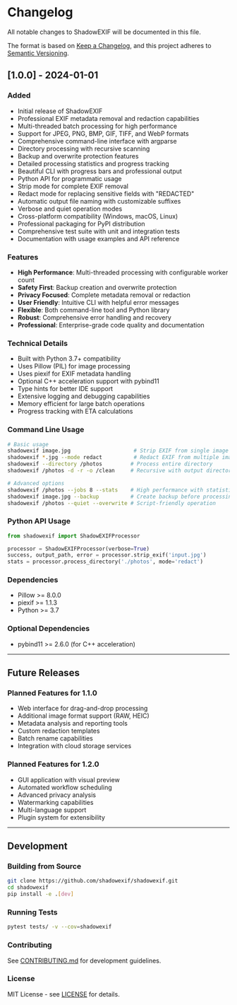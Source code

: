 # Changelog

All notable changes to ShadowEXIF will be documented in this file.

The format is based on [Keep a Changelog](https://keepachangelog.com/en/1.0.0/),
and this project adheres to [Semantic Versioning](https://semver.org/spec/v2.0.0.html).

## [1.0.0] - 2024-01-01

### Added

- Initial release of ShadowEXIF
- Professional EXIF metadata removal and redaction capabilities
- Multi-threaded batch processing for high performance
- Support for JPEG, PNG, BMP, GIF, TIFF, and WebP formats
- Comprehensive command-line interface with argparse
- Directory processing with recursive scanning
- Backup and overwrite protection features
- Detailed processing statistics and progress tracking
- Beautiful CLI with progress bars and professional output
- Python API for programmatic usage
- Strip mode for complete EXIF removal
- Redact mode for replacing sensitive fields with "REDACTED"
- Automatic output file naming with customizable suffixes
- Verbose and quiet operation modes
- Cross-platform compatibility (Windows, macOS, Linux)
- Professional packaging for PyPI distribution
- Comprehensive test suite with unit and integration tests
- Documentation with usage examples and API reference

### Features

- **High Performance**: Multi-threaded processing with configurable worker count
- **Safety First**: Backup creation and overwrite protection
- **Privacy Focused**: Complete metadata removal or redaction
- **User Friendly**: Intuitive CLI with helpful error messages
- **Flexible**: Both command-line tool and Python library
- **Robust**: Comprehensive error handling and recovery
- **Professional**: Enterprise-grade code quality and documentation

### Technical Details

- Built with Python 3.7+ compatibility
- Uses Pillow (PIL) for image processing
- Uses piexif for EXIF metadata handling
- Optional C++ acceleration support with pybind11
- Type hints for better IDE support
- Extensive logging and debugging capabilities
- Memory efficient for large batch operations
- Progress tracking with ETA calculations

### Command Line Usage

```bash
# Basic usage
shadowexif image.jpg                    # Strip EXIF from single image
shadowexif *.jpg --mode redact          # Redact EXIF from multiple images
shadowexif --directory /photos         # Process entire directory
shadowexif /photos -d -r -o /clean     # Recursive with output directory

# Advanced options
shadowexif /photos --jobs 8 --stats    # High performance with statistics
shadowexif image.jpg --backup          # Create backup before processing
shadowexif /photos --quiet --overwrite # Script-friendly operation
```

### Python API Usage

```python
from shadowexif import ShadowEXIFProcessor

processor = ShadowEXIFProcessor(verbose=True)
success, output_path, error = processor.strip_exif('input.jpg')
stats = processor.process_directory('./photos', mode='redact')
```

### Dependencies

- Pillow >= 8.0.0
- piexif >= 1.1.3
- Python >= 3.7

### Optional Dependencies

- pybind11 >= 2.6.0 (for C++ acceleration)

---

## Future Releases

### Planned Features for 1.1.0

- Web interface for drag-and-drop processing
- Additional image format support (RAW, HEIC)
- Metadata analysis and reporting tools
- Custom redaction templates
- Batch rename capabilities
- Integration with cloud storage services

### Planned Features for 1.2.0

- GUI application with visual preview
- Automated workflow scheduling
- Advanced privacy analysis
- Watermarking capabilities
- Multi-language support
- Plugin system for extensibility

---

## Development

### Building from Source

```bash
git clone https://github.com/shadowexif/shadowexif.git
cd shadowexif
pip install -e .[dev]
```

### Running Tests

```bash
pytest tests/ -v --cov=shadowexif
```

### Contributing

See [CONTRIBUTING.md](CONTRIBUTING.md) for development guidelines.

### License

MIT License - see [LICENSE](LICENSE) for details.
